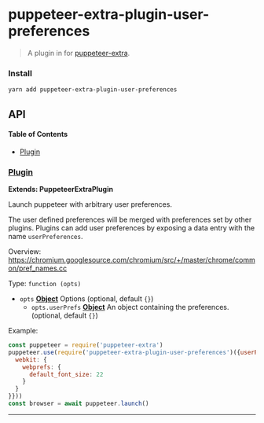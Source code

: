 # puppeteer-extra-plugin-user-preferences

> A plugin in for [puppeteer-extra](https://github.com/berstend/puppeteer-extra).

### Install

```bash
yarn add puppeteer-extra-plugin-user-preferences
```

## API

<!-- Generated by documentation.js. Update this documentation by updating the source code. -->

#### Table of Contents

-   [Plugin](#plugin)

### [Plugin](https://github.com/berstend/puppeteer-extra/blob/fecde9acbed91ce2a3edda3f4d12a297fee443a6/packages/puppeteer-extra-plugin-user-preferences/index.js#L30-L73)

**Extends: PuppeteerExtraPlugin**

Launch puppeteer with arbitrary user preferences.

The user defined preferences will be merged with preferences set by other plugins.
Plugins can add user preferences by exposing a data entry with the name `userPreferences`.

Overview:
<https://chromium.googlesource.com/chromium/src/+/master/chrome/common/pref_names.cc>

Type: `function (opts)`

-   `opts` **[Object](https://developer.mozilla.org/docs/Web/JavaScript/Reference/Global_Objects/Object)** Options (optional, default `{}`)
    -   `opts.userPrefs` **[Object](https://developer.mozilla.org/docs/Web/JavaScript/Reference/Global_Objects/Object)** An object containing the preferences. (optional, default `{}`)

Example:

```javascript
const puppeteer = require('puppeteer-extra')
puppeteer.use(require('puppeteer-extra-plugin-user-preferences')({userPrefs: {
  webkit: {
    webprefs: {
      default_font_size: 22
    }
  }
}}))
const browser = await puppeteer.launch()
```

* * *
